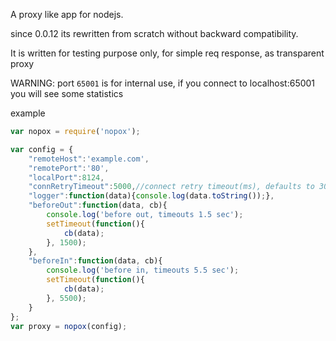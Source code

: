A proxy like app for nodejs.

since 0.0.12 its rewritten from scratch without backward compatibility.

It is written for testing purpose only, for simple req response, as transparent proxy

WARNING: port `65001` is for internal use, if you connect to localhost:65001 you will see some statistics

example

```javascript
var nopox = require('nopox');

var config = {
    "remoteHost":'example.com',
    "remotePort":'80',
    "localPort":8124,
    "connRetryTimeout":5000,//connect retry timeout(ms), defaults to 30000
    "logger":function(data){console.log(data.toString());},
    "beforeOut":function(data, cb){
        console.log('before out, timeouts 1.5 sec');
        setTimeout(function(){
            cb(data);
        }, 1500);
    },
    "beforeIn":function(data, cb){
        console.log('before in, timeouts 5.5 sec');
        setTimeout(function(){
            cb(data);
        }, 5500);
    }
};
var proxy = nopox(config);
```

